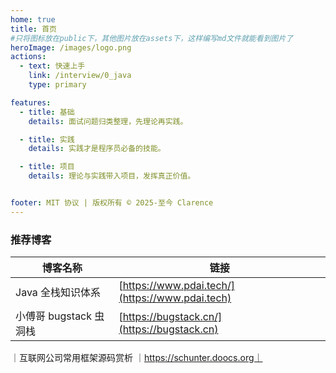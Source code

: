 ```yaml
---
home: true
title: 首页
#只将图标放在public下，其他图片放在assets下，这样编写md文件就能看到图片了
heroImage: /images/logo.png
actions:
  - text: 快速上手
    link: /interview/0_java
    type: primary

features:
  - title: 基础
    details: 面试问题归类整理，先理论再实践。

  - title: 实践
    details: 实践才是程序员必备的技能。

  - title: 项目
    details: 理论与实践带入项目，发挥真正价值。


footer: MIT 协议 | 版权所有 © 2025-至今 Clarence
---
```


### 推荐博客

| 博客名称             | 链接                                              |
|------------------|-------------------------------------------------|
| Java 全栈知识体系      | [https://www.pdai.tech/](https://www.pdai.tech) |
| 小傅哥 bugstack 虫洞栈 | [https://bugstack.cn/](https://bugstack.cn)     |
｜互联网公司常用框架源码赏析  ｜https://schunter.doocs.org｜
